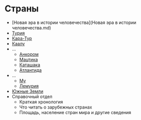 # Страны

*   [Новая эра в истории человечества](Новая эра в истории человечества.md)
*   [Турия](Турия/index.md)
*   [Кара-Тур](Кара-Тур/index.md)
*   [Каалу](Каалу/index.md)
*   ...
    *   [Анкором](Анкором/index.md)
    *   [Мацтика](Мацтика/index.md)
    *   [Каташака](Каташака/index.md)
    *   [Атлантида](Атлантида/index.md)
*   ...
    *   [Му](Му/index.md)
    *   [Лемурия](Лемурия/index.md)
*   [Южные Земли](./Южные%20Земли/index.md)
*   Справочный отдел
    *   Краткая хронология
    *   Что читать о зарубежных странах
    *   Площадь, население стран мира и другие сведения
